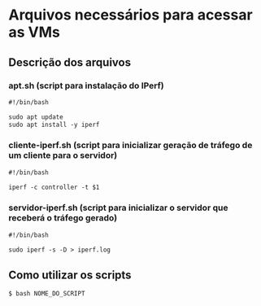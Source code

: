 # Arquivos necessários para acessar as VMs

## Descrição dos arquivos

### apt.sh (script para instalação do IPerf)
```markdown
#!/bin/bash

sudo apt update
sudo apt install -y iperf
```

### cliente-iperf.sh (script para inicializar geração de tráfego de um cliente para o servidor)
```markdown
#!/bin/bash

iperf -c controller -t $1
```

### servidor-iperf.sh (script para inicializar o servidor que receberá o tráfego gerado)
```markdown
#!/bin/bash

sudo iperf -s -D > iperf.log
```

## Como utilizar os scripts
```markdown
$ bash NOME_DO_SCRIPT
```
